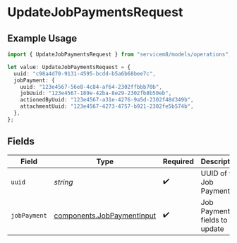# UpdateJobPaymentsRequest

## Example Usage

```typescript
import { UpdateJobPaymentsRequest } from "servicem8/models/operations";

let value: UpdateJobPaymentsRequest = {
  uuid: "c98a4d70-9131-4595-bcdd-b5a6b68bee7c",
  jobPayment: {
    uuid: "123e4567-56e8-4c84-af64-2302ffbbb70b",
    jobUuid: "123e4567-189e-42ba-8e29-2302fb8b50eb",
    actionedByUuid: "123e4567-a31e-4276-9a5d-2302f48d349b",
    attachmentUuid: "123e4567-4273-4757-b921-2302fe5b574b",
  },
};
```

## Fields

| Field                                                                    | Type                                                                     | Required                                                                 | Description                                                              |
| ------------------------------------------------------------------------ | ------------------------------------------------------------------------ | ------------------------------------------------------------------------ | ------------------------------------------------------------------------ |
| `uuid`                                                                   | *string*                                                                 | :heavy_check_mark:                                                       | UUID of the Job Payment                                                  |
| `jobPayment`                                                             | [components.JobPaymentInput](../../models/components/jobpaymentinput.md) | :heavy_check_mark:                                                       | Job Payment fields to update                                             |